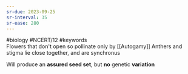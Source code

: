 ```yaml
---
sr-due: 2023-09-25
sr-interval: 35
sr-ease: 280
---
```

#biology #NCERT/12 #keywords  
Flowers that don't open so pollinate only by [[Autogamy]]
Anthers and stigma lie close together, and are synchronus

Will produce an **assured seed set**, but **no** genetic **variation**